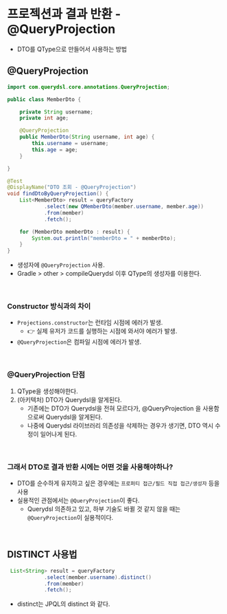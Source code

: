 # 프로젝션과 결과 반환 - @QueryProjection

- DTO를 QType으로 만들어서 사용하는 방법


## @QueryProjection

```java
import com.querydsl.core.annotations.QueryProjection;

public class MemberDto {

	private String username;
	private int age;

	@QueryProjection
	public MemberDto(String username, int age) {
		this.username = username;
		this.age = age;
	}

}
```
```java
@Test
@DisplayName("DTO 조회 - @QueryProjection")
void findDtoByQueryProjection() {
    List<MemberDto> result = queryFactory
            .select(new QMemberDto(member.username, member.age))
            .from(member)
            .fetch();

    for (MemberDto memberDto : result) {
        System.out.println("memberDto = " + memberDto);
    }
}
```

- 생성자에 `@QueryProjection` 사용.
- Gradle > other > compileQuerydsl 이후 QType의 생성자를 이용한다.

<br>

### Constructor 방식과의 차이

- `Projections.constructor`는 런타임 시점에 에러가 발생.
  - 👉 실제 유저가 코드를 실행하는 시점에 와서야 에러가 발생.
- `@QueryProjection`은 컴파일 시점에 에러가 발생.

<br>

### @QueryProjection 단점

1. QType을 생성해야한다.
2. (아키텍처) DTO가 Querydsl을 알게된다.
   - 기존에는 DTO가 Querydsl을 전혀 모르다가, @QueryProjection 을 사용함으로써 Querydsl을 알게된다.
   - 나중에 Querydsl 라이브러리 의존성을 삭제하는 경우가 생기면, DTO 역시 수정이 일어나게 된다.

<br>

### 그래서 DTO로 결과 반환 시에는 어떤 것을 사용해야하나?

- DTO를 순수하게 유지하고 싶은 경우에는 `프로퍼티 접근/필드 직접 접근/생성자` 등을 사용
- 실용적인 관점에서는 `@QueryProjection`이 좋다.
  - Querydsl 의존하고 있고, 하부 기술도 바뀔 것 같지 않을 때는 `@QueryProjection`이 실용적이다.

<br>

## DISTINCT 사용법

```java
 List<String> result = queryFactory
            .select(member.username).distinct()
            .from(member)
            .fetch();
```

- distinct는 JPQL의 distinct 와 같다.